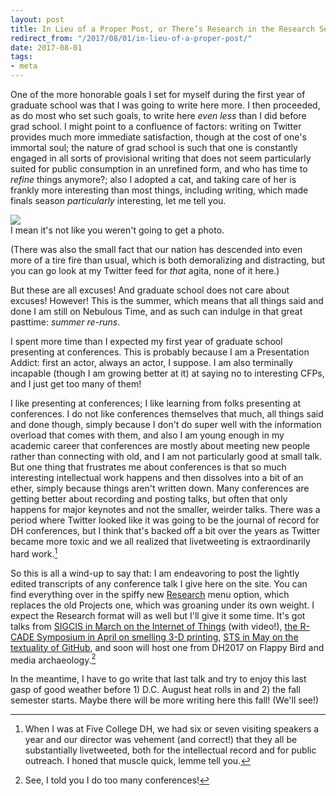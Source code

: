 ```yaml
---
layout: post
title: In Lieu of a Proper Post, or There’s Research in the Research Section Now
redirect_from: "/2017/08/01/in-lieu-of-a-proper-post/"
date: 2017-08-01
tags:
- meta
---
```


One of the more honorable goals I set for myself during the first year of graduate school was that I was going to write here more. I then proceeded, as do most who set such goals, to write here *even less* than I did before grad school. I might point to a confluence of factors: writing on Twitter provides much more immediate satisfaction, though at the cost of one's immortal soul; the nature of grad school is such that one is constantly engaged in all sorts of provisional writing that does not seem particularly suited for public consumption in an unrefined form, and who has time to *refine* things anymore?; also I adopted a cat, and taking care of her is frankly more interesting than most things, including writing, which made finals season *particularly* interesting, let me tell you.

<img src="/img/agatha.jpg"/>
<div class="caption">I mean it's not like you weren't going to get a photo.</div>

(There was also the small fact that our nation has descended into even more of a tire fire than usual, which is both demoralizing and distracting, but you can go look at my Twitter feed for *that* agita, none of it here.)

But these are all excuses! And graduate school does not care about excuses! However! This is the summer, which means that all things said and done I am still on Nebulous Time, and as such can indulge in that great pasttime: *summer re-runs*.

I spent more time than I expected my first year of graduate school presenting at conferences. This is probably because I am a Presentation Addict: first an actor, always an actor, I suppose. I am also terminally incapable (though I am growing better at it) at saying no to interesting CFPs, and I just get too many of them!

I like presenting at conferences; I like learning from folks presenting at conferences. I do not like conferences themselves that much, all things said and done though, simply because I don't do super well with the information overload that comes with them, and also I am young enough in my academic career that conferences are mostly about meeting new people rather than connecting with old, and I am not particularly good at small talk. But one thing that frustrates me about conferences is that so much interesting intellectual work happens and then dissolves into a bit of an ether, simply because things aren't written down. Many conferences are getting better about recording and posting talks, but often that only happens for major keynotes and not the smaller, weirder talks. There was a period where Twitter looked like it was going to be the journal of record for DH conferences, but I think that's backed off a bit over the years as Twitter became more toxic and we all realized that livetweeting is extraordinarily hard work.[^1]

[^1]: When I was at Five College DH, we had six or seven visiting speakers a year and our director was vehement (and correct!) that they all be substantially livetweeted, both for the intellectual record and for public outreach. I honed that muscle quick, lemme tell you.

So this is all a wind-up to say that: I am endeavoring to post the lightly edited transcripts of any conference talk I give here on the site. You can find everything over in the spiffy new [Research](/research) menu option, which replaces the old Projects one, which was groaning under its own weight. I expect the Research format will as well but I'll give it some time. It's got talks from [SIGCIS in March on the Internet of Things](/research/2017/sigcis/) (with video!), [the R-CADE Symposium in April on smelling 3-D printing](/research/2017/rcade/), [STS in May on the textuality of GitHub](/research/2017/sts/), and soon will host one from DH2017 on Flappy Bird and media archaeology.[^2]

[^2]: See, I told you I do too many conferences!

In the meantime, I have to go write that last talk and try to enjoy this last gasp of good weather before 1) D.C. August heat rolls in and 2) the fall semester starts. Maybe there will be more writing here this fall! (We'll see!)
